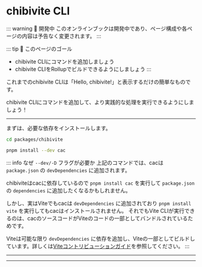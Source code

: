 # chibivite CLI

::: warning 🚧 開発中
このオンラインブックは開発中であり、ページ構成や各ページの内容は予告なく変更されます。
:::

::: tip 🎯 このページのゴール

- chibivite CLIにコマンドを追加しましょう
- chibivite CLIをRollupでビルドできるようにしましょう
  :::

これまでのchibivite CLIは「Hello, chibivite!」と表示するだけの簡単なものです。

chibivite CLIにコマンドを追加して、より実践的な処理を実行できるようにしましょう！

---

まずは、必要な依存をインストールします。

```bash
cd packages/chibivite
```

```bash
pnpm install --dev cac
```

::: info なぜ `--dev/-D` フラグが必要か
上記のコマンドでは、cacは `package.json` の `devDependencies` に追加されます。

chibiviteはcacに依存しているので `pnpm install cac` を実行して `package.json` の `dependencies` に追加したくなるかもしれません。

しかし、実はViteでもcacは `devDependencies` に追加されており `pnpm install vite` を実行してもcacはインストールされません。
それでもVite CLIが実行できるのは、cacのソースコードがViteのコードの一部としてバンドルされているためです。

Viteは可能な限り `devDependencies` に依存を追加し、Viteの一部としてビルドしています。詳しくは[Viteコントリビューションガイド](https://github.com/vitejs/vite/blob/main/CONTRIBUTING.md#notes-on-dependencies)を参照してください。
:::

---

---
